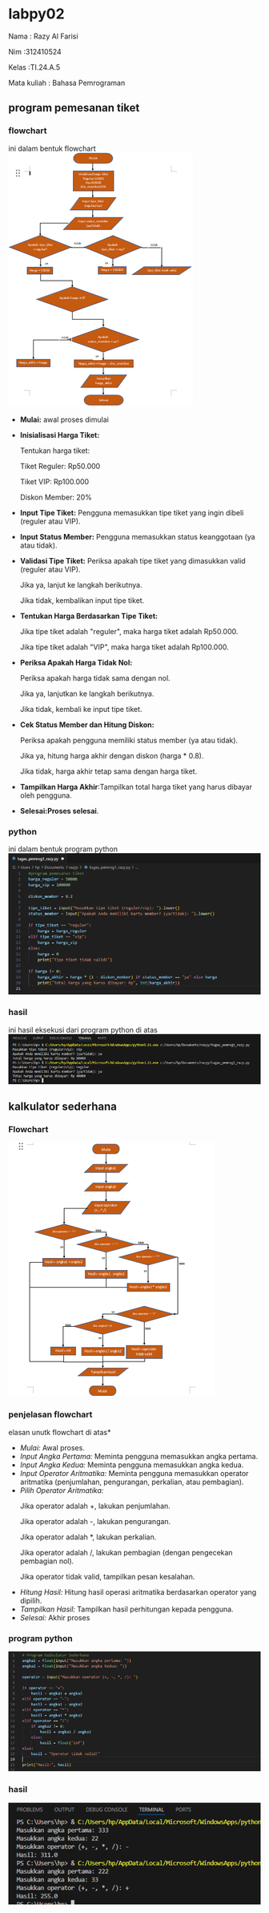 # labpy02
Nama : Razy Al Farisi <p>
Nim :312410524 <p>
Kelas :TI.24.A.5 <p>
Mata kuliah : Bahasa Pemrograman <p>
## program pemesanan tiket
### flowchart
ini dalam bentuk flowchart
![gambar 1](screen/gmb3.png)
- **Mulai:** awal proses dimulai <p>
- **Inisialisasi Harga Tiket:** <p>
Tentukan harga tiket:<p>
Tiket Reguler: Rp50.000<p>
Tiket VIP: Rp100.000<p>
Diskon Member: 20%<p>
- **Input Tipe Tiket:** Pengguna memasukkan tipe tiket yang ingin dibeli (reguler atau VIP).<p>
- **Input Status Member:** Pengguna memasukkan status keanggotaan (ya atau tidak).<p>
- **Validasi Tipe Tiket:** Periksa apakah tipe tiket yang dimasukkan valid (reguler atau VIP).<p>
Jika ya, lanjut ke langkah berikutnya.<p>
Jika tidak, kembalikan input tipe tiket.<p>
- **Tentukan Harga Berdasarkan Tipe Tiket:** <p>
Jika tipe tiket adalah "reguler", maka harga tiket adalah Rp50.000.<p>
Jika tipe tiket adalah "VIP", maka harga tiket adalah Rp100.000.<p>
- **Periksa Apakah Harga Tidak Nol:** <p>
Periksa apakah harga tidak sama dengan nol.<p>
Jika ya, lanjutkan ke langkah berikutnya.<p>
Jika tidak, kembali ke input tipe tiket.<p>
- **Cek Status Member dan Hitung Diskon:** <p>
Periksa apakah pengguna memiliki status member (ya atau tidak).<p>
Jika ya, hitung harga akhir dengan diskon (harga * 0.8).<p>
Jika tidak, harga akhir tetap sama dengan harga tiket.<p>
- **Tampilkan Harga Akhir**:Tampilkan total harga tiket yang harus dibayar oleh pengguna.<p>
- **Selesai:Proses selesai**.<p>

### python
ini dalam bentuk program python
![gambar 2](screen/gmb1.png)

### hasil 
ini hasil eksekusi dari program python di atas
![gambar 3](screen/gmb2.png)

## kalkulator sederhana
### Flowchart
![gambar 4](screen/gmb4.png)
### penjelasan flowchart
elasan unutk flowchart di atas*
- *Mulai:* Awal proses.
- *Input Angka Pertama:* Meminta pengguna memasukkan angka pertama.
- *Input Angka Kedua:* Meminta pengguna memasukkan angka kedua.
- *Input Operator Aritmatika:* Meminta pengguna memasukkan operator aritmatika (penjumlahan, pengurangan, perkalian, atau pembagian).
- *Pilih Operator Aritmatika:* <p>
Jika operator adalah +, lakukan penjumlahan. <p>
Jika operator adalah -, lakukan pengurangan. <p>
Jika operator adalah *, lakukan perkalian. <p>
Jika operator adalah /, lakukan pembagian (dengan pengecekan pembagian nol). <p>
Jika operator tidak valid, tampilkan pesan kesalahan. <p>
- *Hitung Hasil:* Hitung hasil operasi aritmatika berdasarkan operator yang dipilih.
- *Tampilkan Hasil:* Tampilkan hasil perhitungan kepada pengguna.
- *Selesai:* Akhir proses
### program python
![gambar 5](screen/gmb5.png)

### hasil
![gambar 6](screen/gmb6.png)
